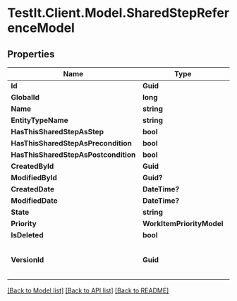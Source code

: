 # TestIt.Client.Model.SharedStepReferenceModel

## Properties

Name | Type | Description | Notes
------------ | ------------- | ------------- | -------------
**Id** | **Guid** |  | [optional] 
**GlobalId** | **long** |  | [optional] 
**Name** | **string** |  | [optional] 
**EntityTypeName** | **string** |  | [optional] 
**HasThisSharedStepAsStep** | **bool** |  | [optional] 
**HasThisSharedStepAsPrecondition** | **bool** |  | [optional] 
**HasThisSharedStepAsPostcondition** | **bool** |  | [optional] 
**CreatedById** | **Guid** |  | [optional] 
**ModifiedById** | **Guid?** |  | [optional] 
**CreatedDate** | **DateTime?** |  | [optional] 
**ModifiedDate** | **DateTime?** |  | [optional] 
**State** | **string** |  | [optional] 
**Priority** | **WorkItemPriorityModel** |  | [optional] 
**IsDeleted** | **bool** |  | [optional] 
**VersionId** | **Guid** | used for versioning changes in workitem | [optional] 

[[Back to Model list]](../README.md#documentation-for-models) [[Back to API list]](../README.md#documentation-for-api-endpoints) [[Back to README]](../README.md)

